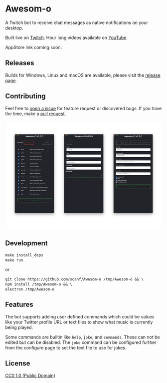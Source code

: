 # Awesom-o

A Twitch bot to receive chat messages as native notifications on your desktop.

Built live on [Twitch][c]. Hour long videos available on [YouTube][0].

AppStore link coming soon.

## Releases

Builds for Windows, Linux and macOS are available, please visit the [release
page][1].

## Contributing

Feel free to [open a issue][2] for feature request or discovered bugs.  If you
have the time, make a [pull request][3].

![Screenshot](Screenshots/screenshot.png)

## Development

    make install_deps
    make run

or

	git clone https://github.com/scanf/Awesom-o /tmp/Awesom-o && \
	npm install /tmp/Awesom-o && \
	electron /tmp/Awesom-o

## Features

The bot supports adding user defined commands which could be values like your
Twitter profile URL or text files to show what music is currently being played.

Some commands are builtin like `help`, `joke`, and `commands`. These can not be
edited but can be disabled. The `joke` command can be configured further from
the configure page to set the text file to use for jokes.

## License

[CC0 1.0 (Public Domain)](LICENSE.md)

[c]: https://www.twitch.tv/ccscanf
[0]: https://www.youtube.com/playlist?list=PL6ETvzpSGtt3XnmnBtmAldrpGA0lK6uAG
[1]: https://github.com/scanf/Awesom-O/releases/latest
[2]: https://github.com/scanf/Awesom-O/issues/new
[3]: https://github.com/scanf/Awesom-O/compare
